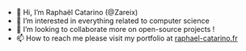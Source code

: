 - 👋 Hi, I’m Raphaël Catarino (@Zareix)
- 👀 I’m interested in everything related to computer science
- 💞️ I’m looking to collaborate more on open-source projects !
- 📫 How to reach me please visit my portfolio at [raphael-catarino.fr](https://www.raphael-catarino.fr)
